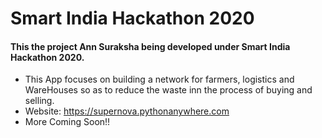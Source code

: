 # Smart India Hackathon 2020
#### This the project Ann Suraksha being developed under Smart India Hackathon 2020.
* This App focuses on building a network for farmers, logistics and WareHouses so as to reduce the waste inn the process of buying and selling.
* Website: https://supernova.pythonanywhere.com
* More Coming Soon!!
